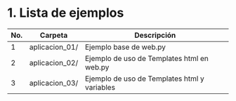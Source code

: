 # 1. Lista de ejemplos

|No.|Carpeta|Descripción|
| -- | -- | -- |
|1|aplicacion_01/|Ejemplo base de web.py|
|2|aplicacion_02/|Ejemplo de uso de Templates html en web.py|
|3|aplicacion_03/|Ejemplo de uso de Templates html y variables|
